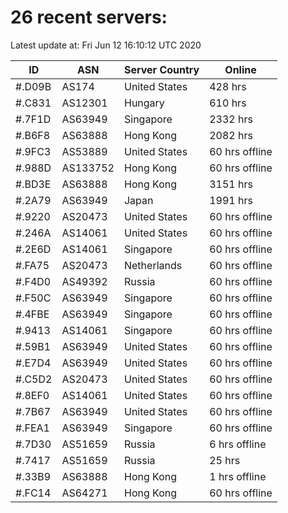 # 26 recent servers:

Latest update at: Fri Jun 12 16:10:12 UTC 2020

| ID | ASN | Server Country | Online |
| -- | --- | -------------- | ------ |
| #.D09B | AS174 | United States | 428 hrs |
| #.C831 | AS12301 | Hungary | 610 hrs |
| #.7F1D | AS63949 | Singapore | 2332 hrs |
| #.B6F8 | AS63888 | Hong Kong | 2082 hrs |
| #.9FC3 | AS53889 | United States | 60 hrs offline |
| #.988D | AS133752 | Hong Kong | 60 hrs offline |
| #.BD3E | AS63888 | Hong Kong | 3151 hrs |
| #.2A79 | AS63949 | Japan | 1991 hrs |
| #.9220 | AS20473 | United States | 60 hrs offline |
| #.246A | AS14061 | United States | 60 hrs offline |
| #.2E6D | AS14061 | Singapore | 60 hrs offline |
| #.FA75 | AS20473 | Netherlands | 60 hrs offline |
| #.F4D0 | AS49392 | Russia | 60 hrs offline |
| #.F50C | AS63949 | Singapore | 60 hrs offline |
| #.4FBE | AS63949 | Singapore | 60 hrs offline |
| #.9413 | AS14061 | Singapore | 60 hrs offline |
| #.59B1 | AS63949 | United States | 60 hrs offline |
| #.E7D4 | AS63949 | United States | 60 hrs offline |
| #.C5D2 | AS20473 | United States | 60 hrs offline |
| #.8EF0 | AS14061 | United States | 60 hrs offline |
| #.7B67 | AS63949 | United States | 60 hrs offline |
| #.FEA1 | AS63949 | Singapore | 60 hrs offline |
| #.7D30 | AS51659 | Russia | 6 hrs offline |
| #.7417 | AS51659 | Russia | 25 hrs |
| #.33B9 | AS63888 | Hong Kong | 1 hrs offline |
| #.FC14 | AS64271 | Hong Kong | 60 hrs offline |

